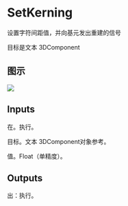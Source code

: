 # SetKerning

设置字符间距值，并向基元发出重建的信号

目标是文本 3DComponent

## 图示

![]($-20221218-20352573.png)

## Inputs

在。执行。

目标。文本 3DComponent对象参考。

值。Float（单精度）。  

## Outputs

出：执行。

